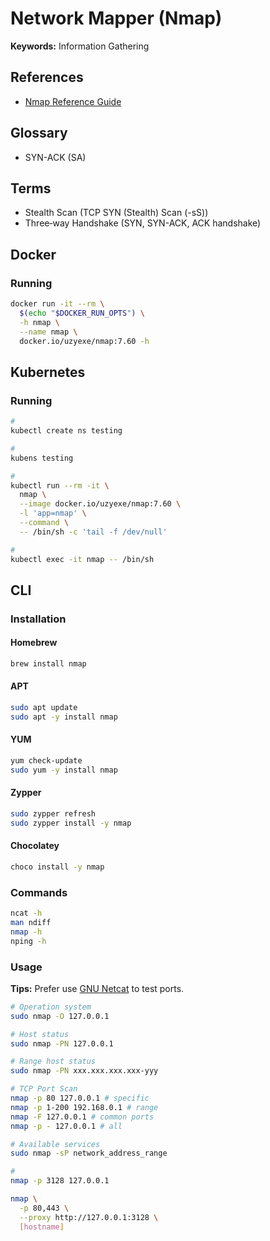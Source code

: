 # Network Mapper (Nmap)

<!--
https://app.pluralsight.com/paths/skills/information-security-testing-and-auditing-with-nmap
-->

<!--
Zenmap

Xmas scan
-->

**Keywords:** Information Gathering

## References

- [Nmap Reference Guide](https://nmap.org/book/man.html)

## Glossary

- SYN-ACK (SA)

## Terms

- Stealth Scan (TCP SYN (Stealth) Scan (-sS))
- Three‐way Handshake (SYN, SYN-ACK, ACK handshake)

<!--
Spoofing
-->

## Docker

### Running

```sh
docker run -it --rm \
  $(echo "$DOCKER_RUN_OPTS") \
  -h nmap \
  --name nmap \
  docker.io/uzyexe/nmap:7.60 -h
```

## Kubernetes

### Running

```sh
#
kubectl create ns testing

#
kubens testing

#
kubectl run --rm -it \
  nmap \
  --image docker.io/uzyexe/nmap:7.60 \
  -l 'app=nmap' \
  --command \
  -- /bin/sh -c 'tail -f /dev/null'

#
kubectl exec -it nmap -- /bin/sh
```

## CLI

### Installation

#### Homebrew

```sh
brew install nmap
```

#### APT

```sh
sudo apt update
sudo apt -y install nmap
```

#### YUM

```sh
yum check-update
sudo yum -y install nmap
```

#### Zypper

```sh
sudo zypper refresh
sudo zypper install -y nmap
```

#### Chocolatey

```sh
choco install -y nmap
```

### Commands

```sh
ncat -h
man ndiff
nmap -h
nping -h
```

### Usage

**Tips:** Prefer use [GNU Netcat](/gnu/netcat.md) to test ports.

```sh
# Operation system
sudo nmap -O 127.0.0.1

# Host status
sudo nmap -PN 127.0.0.1

# Range host status
sudo nmap -PN xxx.xxx.xxx.xxx-yyy

# TCP Port Scan
nmap -p 80 127.0.0.1 # specific
nmap -p 1-200 192.168.0.1 # range
nmap -F 127.0.0.1 # common ports
nmap -p - 127.0.0.1 # all

# Available services
sudo nmap -sP network_address_range

#
nmap -p 3128 127.0.0.1

nmap \
  -p 80,443 \
  --proxy http://127.0.0.1:3128 \
  [hostname]
```

<!--
https://www.digitalocean.com/community/tutorials/how-to-use-nmap-to-scan-for-open-ports-on-your-vps
https://phoenixnap.com/kb/nmap-scan-open-ports
-->
